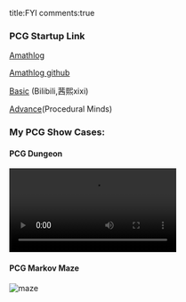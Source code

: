title:FYI
comments:true

### PCG Startup Link


[Amathlog](https://youtu.be/hjk9308SCeE?si=myl45WMYFspxgyXG)

[Amathlog github](https://github.com/Amathlog/TutorialPCG)

[Basic](https://www.bilibili.com/video/BV1Ja4y1q7wZ/) (Bilibili,茜熙xixi)

[Advance](https://www.youtube.com/@Procedural_Minds)(Procedural Minds) 


### My PCG Show Cases:

####  PCG Dungeon
![type:video](../assets/video/pcg_dungeon.mp4)

#### PCG Markov Maze
![maze](../assets/img/pcg_maze.png)